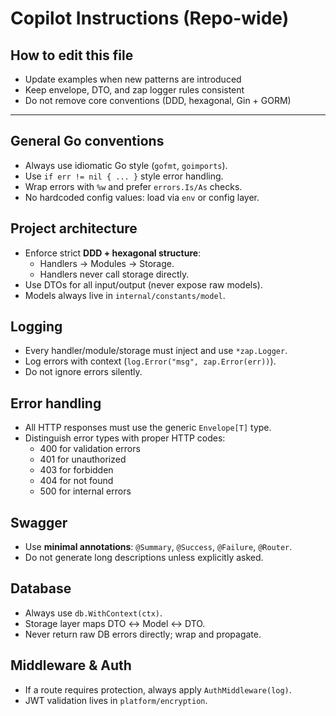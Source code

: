 # Copilot Instructions (Repo-wide)

## How to edit this file
- Update examples when new patterns are introduced
- Keep envelope, DTO, and zap logger rules consistent
- Do not remove core conventions (DDD, hexagonal, Gin + GORM)

---

## General Go conventions
- Always use idiomatic Go style (`gofmt`, `goimports`).
- Use `if err != nil { ... }` style error handling.
- Wrap errors with `%w` and prefer `errors.Is/As` checks.
- No hardcoded config values: load via `env` or config layer.

## Project architecture
- Enforce strict **DDD + hexagonal structure**:
  - Handlers → Modules → Storage.
  - Handlers never call storage directly.
- Use DTOs for all input/output (never expose raw models).
- Models always live in `internal/constants/model`.

## Logging
- Every handler/module/storage must inject and use `*zap.Logger`.
- Log errors with context (`log.Error("msg", zap.Error(err))`).
- Do not ignore errors silently.

## Error handling
- All HTTP responses must use the generic `Envelope[T]` type.
- Distinguish error types with proper HTTP codes:
  - 400 for validation errors
  - 401 for unauthorized
  - 403 for forbidden
  - 404 for not found
  - 500 for internal errors

## Swagger
- Use **minimal annotations**: `@Summary`, `@Success`, `@Failure`, `@Router`.
- Do not generate long descriptions unless explicitly asked.

## Database
- Always use `db.WithContext(ctx)`.
- Storage layer maps DTO ↔ Model ↔ DTO.
- Never return raw DB errors directly; wrap and propagate.

## Middleware & Auth
- If a route requires protection, always apply `AuthMiddleware(log)`.
- JWT validation lives in `platform/encryption`.
